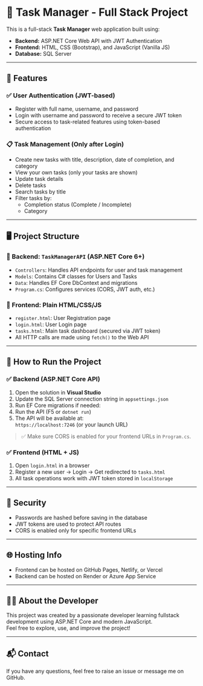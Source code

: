 # 📝 Task Manager - Full Stack Project

This is a full-stack **Task Manager** web application built using:

- **Backend:** ASP.NET Core Web API with JWT Authentication
- **Frontend:** HTML, CSS (Bootstrap), and JavaScript (Vanilla JS)
- **Database:** SQL Server

---

## 🔧 Features

### ✅ User Authentication (JWT-based)
- Register with full name, username, and password
- Login with username and password to receive a secure JWT token
- Secure access to task-related features using token-based authentication

### 📋 Task Management (Only after Login)
- Create new tasks with title, description, date of completion, and category
- View your own tasks (only your tasks are shown)
- Update task details
- Delete tasks
- Search tasks by title
- Filter tasks by:
  - Completion status (Complete / Incomplete)
  - Category

---

## 🖥️ Project Structure

### 🔹 Backend: `TaskManagerAPI` (ASP.NET Core 6+)
- `Controllers`: Handles API endpoints for user and task management
- `Models`: Contains C# classes for Users and Tasks
- `Data`: Handles EF Core DbContext and migrations
- `Program.cs`: Configures services (CORS, JWT auth, etc.)

### 🔹 Frontend: Plain HTML/CSS/JS
- `register.html`: User Registration page
- `login.html`: User Login page
- `tasks.html`: Main task dashboard (secured via JWT token)
- All HTTP calls are made using `fetch()` to the Web API

---

## 🚀 How to Run the Project

### ✅ Backend (ASP.NET Core API)

1. Open the solution in **Visual Studio**
2. Update the SQL Server connection string in `appsettings.json`
3. Run EF Core migrations if needed:
4. Run the API (F5 or `dotnet run`)
5. The API will be available at:  
`https://localhost:7246` (or your launch URL)

> ✅ Make sure CORS is enabled for your frontend URLs in `Program.cs`.

### ✅ Frontend (HTML + JS)

1. Open `login.html` in a browser
2. Register a new user → Login → Get redirected to `tasks.html`
3. All task operations work with JWT token stored in `localStorage`

---

## 🔐 Security

- Passwords are hashed before saving in the database
- JWT tokens are used to protect API routes
- CORS is enabled only for specific frontend URLs

---

## 🌐 Hosting Info

- Frontend can be hosted on GitHub Pages, Netlify, or Vercel
- Backend can be hosted on Render or Azure App Service

---

## 🙋‍♂️ About the Developer

This project was created by a passionate developer learning fullstack development using ASP.NET Core and modern JavaScript.  
Feel free to explore, use, and improve the project!

---

## 📬 Contact

If you have any questions, feel free to raise an issue or message me on GitHub.

